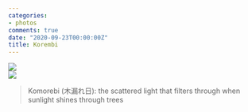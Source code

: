 ```yaml
---
categories:
- photos
comments: true
date: "2020-09-23T00:00:00Z"
title: Korembi
---
```


<img src="/assets/images/articles/trees4.jpeg" class="responsive"><br>
<img src="/assets/images/articles/trees5.jpeg" class="responsive"><br>

> Komorebi (木漏れ日): the scattered light that filters through when sunlight shines through trees

